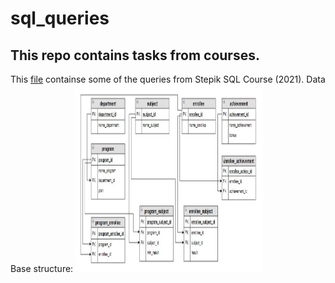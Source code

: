 # sql_queries

## This repo contains tasks from courses.

This [file](https://github.com/migaripov/sql_queries/blob/main/enrolment.sql) containse some of the queries from Stepik SQL Course (2021).
Data Base structure:
<img src="https://github.com/migaripov/sql_queries/blob/main/images/enrolment.jpg" alt= “” width=300 height=300>
